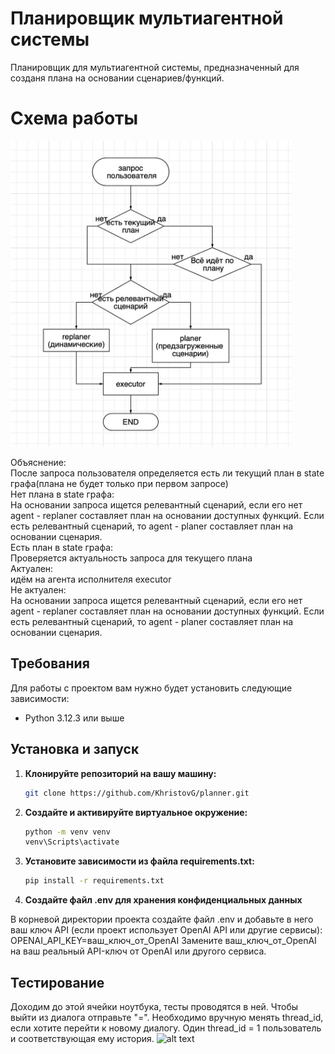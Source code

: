 # Планировщик мультиагентной системы

Планировщик для мультиагентной системы, предназначенный для созданя плана на основании сценариев/функций.

# Схема работы

<img src="how_work.jpg" alt="Схема работы" width="450"/>

Объяснение:\
После запроса пользователя определяется есть ли текущий план в state графа(плана не будет только при первом запросе)\
Нет плана в state графа:\
На основании запроса ищется релевантный сценарий, если его нет agent - replaner составляет план на основании доступных функций. Если есть релевантный сценарий, то agent - planer составляет план на основании сценария.\
Есть план в state графа:\
Проверяется актуальность запроса для текущего плана\
Актуален:\
идём на агента исполнителя executor\
Не актуален:\
На основании запроса ищется релевантный сценарий, если его нет agent - replaner составляет план на основании доступных функций. Если есть релевантный сценарий, то agent - planer составляет план на основании сценария.

## Требования

Для работы с проектом вам нужно будет установить следующие зависимости:

- Python 3.12.3 или выше

## Установка и запуск

1. **Клонируйте репозиторий на вашу машину:**

   ```bash
   git clone https://github.com/KhristovG/planner.git  
   
2. **Создайте и активируйте виртуальное окружение:**
    ```bash
    python -m venv venv
    venv\Scripts\activate
3. **Установите зависимости из файла requirements.txt:**
    ```bash
    pip install -r requirements.txt
4. **Создайте файл .env для хранения конфиденциальных данных**

В корневой директории проекта создайте файл .env и добавьте в него ваш ключ API (если проект использует OpenAI API или другие сервисы):
OPENAI_API_KEY=ваш_ключ_от_OpenAI
Замените ваш_ключ_от_OpenAI на ваш реальный API-ключ от OpenAI или другого сервиса.


## Тестирование 
Доходим до этой ячейки ноутбука, тесты проводятся в ней. Чтобы выйти из диалога отправьте "=".
Необходимо вручную менять thread_id, если хотите перейти к новому диалогу. Один thread_id = 1 пользователь и соответствующая ему история.
![alt text](image.png)
